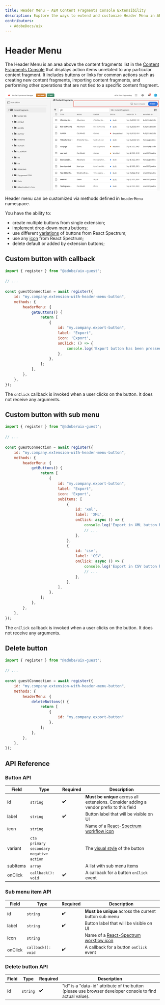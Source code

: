 ```yaml
---
title: Header Menu - AEM Content Fragments Console Extensibility
description: Explore the ways to extend and customize Header Menu in AEM Content Fragments console
contributors:
  - AdobeDocs/uix
---
```


# Header Menu

The Header Menu is an area above the content fragments list in the [Content Fragments Console](../../) that displays action items unrelated to any particular content fragment. It includes buttons or links for common actions such as creating new content fragments, importing content fragments, and performing other operations that are not tied to a specific content fragment.

![Header Menu](header-menu.png)

Header menu can be customized via methods defined in `headerMenu` namespace.

You have the ability to:

- create multiple buttons from single extension;
- implement drop-down menu buttons;
- use different [variations](https://spectrum.adobe.com/page/button/#Options) of buttons from React Spectrum;
- use any [icon](https://react-spectrum.adobe.com/react-spectrum/workflow-icons.html#available-icons) from React Spectrum;
- delete default or added by extension buttons;

## Custom button with callback

```js
import { register } from "@adobe/uix-guest";

// ...

const guestConnection = await register({
    id: "my.company.extension-with-header-menu-button",
    methods: {
        headerMenu: {
            getButtons() {
                return [
                    {
                        id: "my.company.export-button",
                        label: "Export",
                        icon: 'Export',
                        onClick: () => {
                            console.log('Export button has been pressed.');
                        },
                    },
                ];
            },
        },
    },
});
```

The `onClick` callback is invoked when a user clicks on the button. It does not receive any arguments.

## Custom button with sub menu

```js
import { register } from "@adobe/uix-guest";

// ...

const guestConnection = await register({
    id: "my.company.extension-with-header-menu-button",
    methods: {
        headerMenu: {
            getButtons() {
                return [
                    {
                        id: "my.company.export-button",
                        label: "Export",
                        icon: 'Export',
                        subItems: [
                            {
                                id: 'xml',
                                label: 'XML',
                                onClick: async () => {
                                    console.log('Export in XML button has been pressed.');
                                    // ...
                                },
                            },
                            {
                                id: 'csv',
                                label: 'CSV',
                                onClick: async () => {
                                    console.log('Export in CSV button has been pressed.');
                                    // ...
                                },
                            },
                        ],
                    },
                ];
            },
        },
    },
});
```

The `onClick` callback is invoked when a user clicks on the button. It does not receive any arguments.

## Delete button

```js
import { register } from "@adobe/uix-guest";

// ...

const guestConnection = await register({
    id: "my.company.extension-with-header-menu-button",
    methods: {
        headerMenu: {
            deleteButtons() {
                return [
                    {
                        id: "my.company.export-button"
                    },
                ];
            },
        },
    },
});
```

## API Reference

### Button API

| Field    | Type                                                                        | Required | Description                                                                                                                   |
|----------|-----------------------------------------------------------------------------| ------ |-------------------------------------------------------------------------------------------------------------------------------|
| id       | `string`                                                                    | ✔️  | **Must be unique** across all extensions. Consider adding a vendor prefix to this field                                       |
| label    | `string`                                                                    | ✔️  | Button label that will be visible on UI                                                                                       |
| icon     | `string`                                                                    |    | Name of a [React-Spectrum workflow icon](https://react-spectrum.adobe.com/react-spectrum/workflow-icons.html#available-icons) |
| variant  | `cta` <br /> `primary` <br /> `secondary` <br /> `negative` <br /> `action` |    | The [visual style](https://spectrum.adobe.com/page/button/#Options) of the button                                             |
| subItems | `array`                                                                     |    | A list with sub menu items                                                                                                    |
| onClick  | `callback(): void`                                                          |  ✔️ | A callback for a button `onClick` event                                                                                       |

### Sub menu item API

| Field    | Type                                                                        | Required | Description                                                                                                 |
|----------|-----------------------------------------------------------------------------| ------ |-------------------------------------------------------------------------------------------------------------|
| id       | `string`                                                                    | ✔️  | **Must be unique** across the current button sub menu                                                       |
| label    | `string`                                                                    | ✔️  | Button label that will be visible on UI                                                                     |
| icon     | `string`                                                                    |    | Name of a [React-Spectrum workflow icon](https://react-spectrum.adobe.com/react-spectrum/workflow-icons.html#available-icons) |
| onClick  | `callback(): void`                                                          |  ✔️ | A callback for a button `onClick` event                                                                     |

### Delete button API

| Field    | Type                                                                        | Required | Description                                                                  |
|----------|-----------------------------------------------------------------------------| ------ |------------------------------------------------------------------------------|
| id       | `string`                                                                    | ✔️  | "id" is a "data-id" attribute of the button (please use browser developer console to find actual value). |

